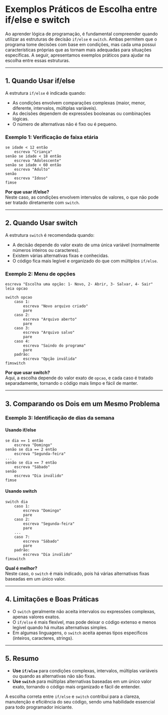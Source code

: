 
# Exemplos Práticos de Escolha entre if/else e switch

Ao aprender lógica de programação, é fundamental compreender quando utilizar as estruturas de decisão `if/else` e `switch`. Ambas permitem que o programa tome decisões com base em condições, mas cada uma possui características próprias que as tornam mais adequadas para situações específicas. A seguir, apresentamos exemplos práticos para ajudar na escolha entre essas estruturas.

---

## 1. Quando Usar if/else

A estrutura `if/else` é indicada quando:

- As condições envolvem comparações complexas (maior, menor, diferente, intervalos, múltiplas variáveis).
- As decisões dependem de expressões booleanas ou combinações lógicas.
- O número de alternativas não é fixo ou é pequeno.

### Exemplo 1: Verificação de faixa etária

```pseudo
se idade < 12 então
    escreva "Criança"
senão se idade < 18 então
    escreva "Adolescente"
senão se idade < 60 então
    escreva "Adulto"
senão
    escreva "Idoso"
fimse
```

**Por que usar if/else?**  
Neste caso, as condições envolvem intervalos de valores, o que não pode ser tratado diretamente com `switch`.

---

## 2. Quando Usar switch

A estrutura `switch` é recomendada quando:

- A decisão depende do valor exato de uma única variável (normalmente números inteiros ou caracteres).
- Existem várias alternativas fixas e conhecidas.
- O código fica mais legível e organizado do que com múltiplos `if/else`.

### Exemplo 2: Menu de opções

```pseudo
escreva "Escolha uma opção: 1- Novo, 2- Abrir, 3- Salvar, 4- Sair"
leia opcao

switch opcao
    caso 1:
        escreva "Novo arquivo criado"
        pare
    caso 2:
        escreva "Arquivo aberto"
        pare
    caso 3:
        escreva "Arquivo salvo"
        pare
    caso 4:
        escreva "Saindo do programa"
        pare
    padrão:
        escreva "Opção inválida"
fimswitch
```

**Por que usar switch?**  
Aqui, a escolha depende do valor exato de `opcao`, e cada caso é tratado separadamente, tornando o código mais limpo e fácil de manter.

---

## 3. Comparando os Dois em um Mesmo Problema

### Exemplo 3: Identificação de dias da semana

#### Usando if/else

```pseudo
se dia == 1 então
    escreva "Domingo"
senão se dia == 2 então
    escreva "Segunda-feira"
...
senão se dia == 7 então
    escreva "Sábado"
senão
    escreva "Dia inválido"
fimse
```

#### Usando switch

```pseudo
switch dia
    caso 1:
        escreva "Domingo"
        pare
    caso 2:
        escreva "Segunda-feira"
        pare
    ...
    caso 7:
        escreva "Sábado"
        pare
    padrão:
        escreva "Dia inválido"
fimswitch
```

**Qual é melhor?**  
Neste caso, o `switch` é mais indicado, pois há várias alternativas fixas baseadas em um único valor.

---

## 4. Limitações e Boas Práticas

- O `switch` geralmente não aceita intervalos ou expressões complexas, apenas valores exatos.
- O `if/else` é mais flexível, mas pode deixar o código extenso e menos legível quando há muitas alternativas simples.
- Em algumas linguagens, o `switch` aceita apenas tipos específicos (inteiros, caracteres, strings).

---

## 5. Resumo

- **Use `if/else`** para condições complexas, intervalos, múltiplas variáveis ou quando as alternativas não são fixas.
- **Use `switch`** para múltiplas alternativas baseadas em um único valor exato, tornando o código mais organizado e fácil de entender.

A escolha correta entre `if/else` e `switch` contribui para a clareza, manutenção e eficiência do seu código, sendo uma habilidade essencial para todo programador iniciante.
```
